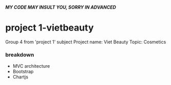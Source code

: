 ##### MY CODE MAY INSULT YOU, SORRY IN ADVANCED
 
# project 1-vietbeauty
Group 4 from 'project 1' subject
Project name: Viet Beauty
Topic: Cosmetics

### breakdown
- MVC architecture
- Bootstrap
- Chartjs
